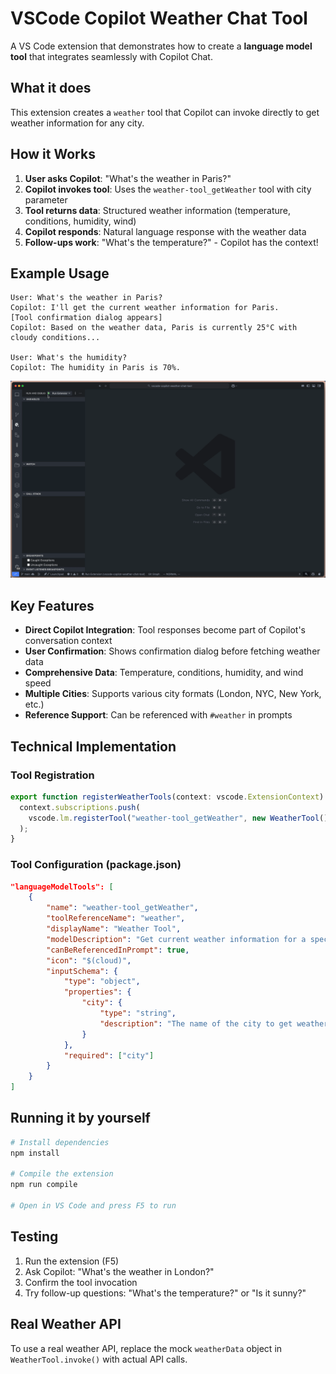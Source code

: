 # VSCode Copilot Weather Chat Tool

A VS Code extension that demonstrates how to create a **language model tool** that integrates seamlessly with Copilot Chat.

## What it does

This extension creates a `weather` tool that Copilot can invoke directly to get weather information for any city.

## How it Works

1. **User asks Copilot**: "What's the weather in Paris?"
2. **Copilot invokes tool**: Uses the `weather-tool_getWeather` tool with city parameter
3. **Tool returns data**: Structured weather information (temperature, conditions, humidity, wind)
4. **Copilot responds**: Natural language response with the weather data
5. **Follow-ups work**: "What's the temperature?" - Copilot has the context!

## Example Usage

```
User: What's the weather in Paris?
Copilot: I'll get the current weather information for Paris.
[Tool confirmation dialog appears]
Copilot: Based on the weather data, Paris is currently 25°C with cloudy conditions...

User: What's the humidity?
Copilot: The humidity in Paris is 70%.
```

![Weather Tool Demo](assets/demo.gif)

## Key Features

- **Direct Copilot Integration**: Tool responses become part of Copilot's conversation context
- **User Confirmation**: Shows confirmation dialog before fetching weather data
- **Comprehensive Data**: Temperature, conditions, humidity, and wind speed
- **Multiple Cities**: Supports various city formats (London, NYC, New York, etc.)
- **Reference Support**: Can be referenced with `#weather` in prompts

## Technical Implementation

### Tool Registration

```typescript
export function registerWeatherTools(context: vscode.ExtensionContext) {
  context.subscriptions.push(
    vscode.lm.registerTool("weather-tool_getWeather", new WeatherTool())
  );
}
```

### Tool Configuration (package.json)

```json
"languageModelTools": [
    {
        "name": "weather-tool_getWeather",
        "toolReferenceName": "weather",
        "displayName": "Weather Tool",
        "modelDescription": "Get current weather information for a specified city",
        "canBeReferencedInPrompt": true,
        "icon": "$(cloud)",
        "inputSchema": {
            "type": "object",
            "properties": {
                "city": {
                    "type": "string",
                    "description": "The name of the city to get weather information for"
                }
            },
            "required": ["city"]
        }
    }
]
```

## Running it by yourself

```bash
# Install dependencies
npm install

# Compile the extension
npm run compile

# Open in VS Code and press F5 to run
```

## Testing

1. Run the extension (F5)
2. Ask Copilot: "What's the weather in London?"
3. Confirm the tool invocation
4. Try follow-up questions: "What's the temperature?" or "Is it sunny?"

## Real Weather API

To use a real weather API, replace the mock `weatherData` object in `WeatherTool.invoke()` with actual API calls.
